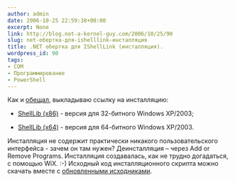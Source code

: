 ```yaml
---
author: admin
date: 2006-10-25 22:59:38+00:00
excerpt: None
link: http://blog.not-a-kernel-guy.com/2006/10/25/90
slug: net-обертка-для-ishelllink-инсталляция
title: .NET обертка для IShellLink (инсталляция).
wordpress_id: 90
tags:
- COM
- Программирование
- PowerShell
---
```


Как и [обещал](http://blog.not-a-kernel-guy.com/2006/10/22/87), выкладываю ссылку на инсталляцию:

  * [ShellLib (x86)](http://blog.not-a-kernel-guy.com/wp-content/uploads/2006/10/ShellLib_x86.msi) - версия для 32-битного Windows XP/2003;

  * [ShellLib (x64)](http://blog.not-a-kernel-guy.com/wp-content/uploads/2006/10/ShellLib_x64.msi) - версия для 64-битного Windows XP/2003. 

Инсталляция не содержит практически никакого пользовательского интерфейса - зачем он там нужен? Деинсталляция – через Add or Remove Programs. Инсталляция создавалась, как не трудно догадаться, с помощью WiX. :-) Исходный код инсталляционного скрипта можно скачать вместе с [обновленными исходниками](http://blog.not-a-kernel-guy.com/wp-content/uploads/2006/10/ShellLib_src.zip).
